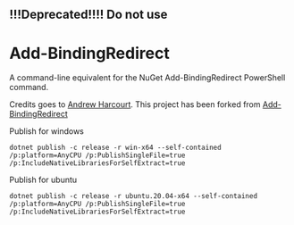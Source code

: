 ## !!!Deprecated!!!! Do not use

# Add-BindingRedirect

A command-line equivalent for the NuGet Add-BindingRedirect PowerShell command.

Credits goes to [Andrew Harcourt](https://github.com/uglybugger). This project has been forked from [Add-BindingRedirect](https://github.com/uglybugger/Add-BindingRedirect)

Publish for windows

    dotnet publish -c release -r win-x64 --self-contained  /p:platform=AnyCPU /p:PublishSingleFile=true /p:IncludeNativeLibrariesForSelfExtract=true

Publish for ubuntu

    dotnet publish -c release -r ubuntu.20.04-x64 --self-contained /p:platform=AnyCPU /p:PublishSingleFile=true /p:IncludeNativeLibrariesForSelfExtract=true
